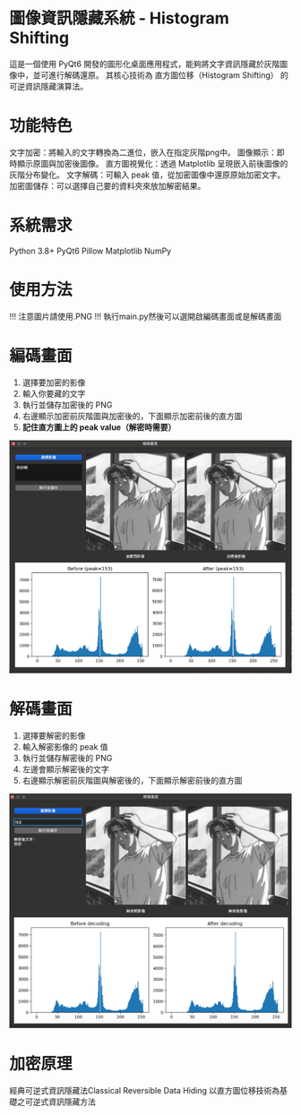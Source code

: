 # 圖像資訊隱藏系統 - Histogram Shifting
這是一個使用 PyQt6 開發的圖形化桌面應用程式，能夠將文字資訊隱藏於灰階圖像中，並可進行解碼還原。
其核心技術為 直方圖位移（Histogram Shifting） 的可逆資訊隱藏演算法。

# 功能特色
文字加密：將輸入的文字轉換為二進位，嵌入在指定灰階png中。
圖像顯示：即時顯示原圖與加密後圖像。
直方圖視覺化：透過 Matplotlib 呈現嵌入前後圖像的灰階分布變化。
文字解碼：可輸入 peak 值，從加密圖像中還原原始加密文字。
加密圖儲存：可以選擇自己要的資料夾來放加解密結果。

# 系統需求
Python 3.8+
PyQt6
Pillow
Matplotlib
NumPy

# 使用方法
!!! 注意圖片請使用.PNG !!!
執行main.py然後可以選開啟編碼畫面或是解碼畫面

# 編碼畫面
1. 選擇要加密的影像  
2. 輸入你要藏的文字  
3. 執行並儲存加密後的 PNG  
4. 右邊顯示加密前灰階圖與加密後的，下面顯示加密前後的直方圖  
5. **記住直方圖上的 peak value（解密時需要）**

![編碼畫面](image.png)

# 解碼畫面

1. 選擇要解密的影像  
2. 輸入解密影像的 peak 值  
3. 執行並儲存解密後的 PNG  
4. 左邊會顯示解密後的文字  
5. 右邊顯示解密前灰階圖與解密後的，下面顯示解密前後的直方圖  

![解碼畫面](image-1.png)

# 加密原理
經典可逆式資訊隱藏法Classical Reversible Data Hiding
以直方圖位移技術為基礎之可逆式資訊隱藏方法
